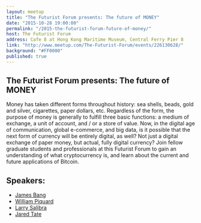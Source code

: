 ```yaml
---
layout: meetup
title: "The Futurist Forum presents: The future of MONEY"
date: "2015-10-28 19:00:00"
permalink: "/2015-the-futurist-forum-future-of-money/"
host: The Futurist Forum
address: Cafe 8 at Hong Kong Maritime Museum, Central Ferry Pier 8
link: "http://www.meetup.com/The-Futurist-Forum/events/226130628/"
background: "#FF0000"
published: true
---
```


## The Futurist Forum presents: The future of MONEY

Money has taken different forms throughout history: sea shells, beads, gold and silver, cigarettes, paper dollars, etc. Regardless of the form, the purpose of money is generally to fulfill three basic functions:  a medium of exchange, a unit of account, and / or a store of value. Now, in the digital age of communication, global e-commerce, and big data, is it possible that the next form of currency will be entirely digital, as well? Not just a digital exchange of paper money, but actual, fully digital currency? Join fellow graduate students and professionals at this Futurist Forum to gain an understanding of what cryptocurrency is, and learn about the current and future applications of Bitcoin.

## Speakers:   

* [James Bang](https://twitter.com/PRHacks)
* [William Piquard](https://gatecoin.com)
* [Larry Salibra](https://www.larrysalibra.com)
* [Jared Tate](http://digibyte.co)
